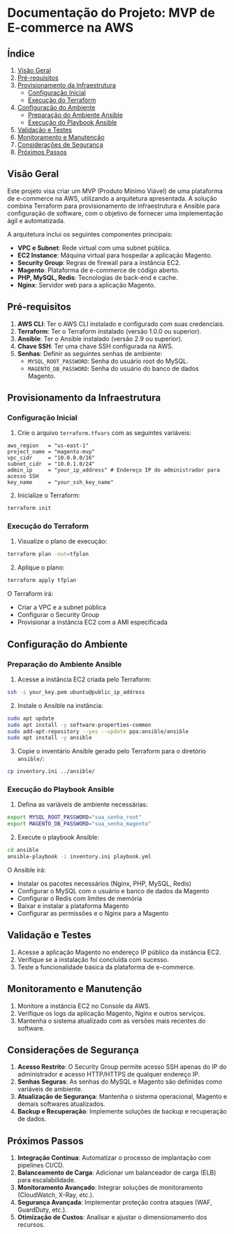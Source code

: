 # Documentação do Projeto: MVP de E-commerce na AWS

## Índice
1. [Visão Geral](#visão-geral)
2. [Pré-requisitos](#pré-requisitos)
3. [Provisionamento da Infraestrutura](#provisionamento-da-infraestrutura)
   - [Configuração Inicial](#configuração-inicial)
   - [Execução do Terraform](#execução-do-terraform)
4. [Configuração do Ambiente](#configuração-do-ambiente)
   - [Preparação do Ambiente Ansible](#preparação-do-ambiente-ansible)
   - [Execução do Playbook Ansible](#execução-do-playbook-ansible)
5. [Validação e Testes](#validação-e-testes)
6. [Monitoramento e Manutenção](#monitoramento-e-manutenção)
7. [Considerações de Segurança](#considerações-de-segurança)
8. [Próximos Passos](#próximos-passos)

## Visão Geral

Este projeto visa criar um MVP (Produto Mínimo Viável) de uma plataforma de e-commerce na AWS, utilizando a arquitetura apresentada. A solução combina Terraform para provisionamento de infraestrutura e Ansible para configuração de software, com o objetivo de fornecer uma implementação ágil e automatizada.

A arquitetura inclui os seguintes componentes principais:

- **VPC e Subnet**: Rede virtual com uma subnet pública.
- **EC2 Instance**: Máquina virtual para hospedar a aplicação Magento.
- **Security Group**: Regras de firewall para a instância EC2.
- **Magento**: Plataforma de e-commerce de código aberto.
- **PHP, MySQL, Redis**: Tecnologias de back-end e cache.
- **Nginx**: Servidor web para a aplicação Magento.

## Pré-requisitos

1. **AWS CLI**: Ter o AWS CLI instalado e configurado com suas credenciais.
2. **Terraform**: Ter o Terraform instalado (versão 1.0.0 ou superior).
3. **Ansible**: Ter o Ansible instalado (versão 2.9 ou superior).
4. **Chave SSH**: Ter uma chave SSH configurada na AWS.
5. **Senhas**: Definir as seguintes senhas de ambiente:
   - `MYSQL_ROOT_PASSWORD`: Senha do usuário root do MySQL.
   - `MAGENTO_DB_PASSWORD`: Senha do usuário do banco de dados Magento.

## Provisionamento da Infraestrutura

### Configuração Inicial

1. Crie o arquivo `terraform.tfvars` com as seguintes variáveis:
```hcl
aws_region   = "us-east-1"
project_name = "magento-mvp"
vpc_cidr     = "10.0.0.0/16"
subnet_cidr  = "10.0.1.0/24"
admin_ip     = "your_ip_address" # Endereço IP do administrador para acesso SSH
key_name     = "your_ssh_key_name"
```

2. Inicialize o Terraform:
```bash
terraform init
```

### Execução do Terraform

1. Visualize o plano de execução:
```bash
terraform plan -out=tfplan
```

2. Aplique o plano:
```bash
terraform apply tfplan
```

O Terraform irá:
- Criar a VPC e a subnet pública
- Configurar o Security Group
- Provisionar a instância EC2 com a AMI especificada

## Configuração do Ambiente

### Preparação do Ambiente Ansible

1. Acesse a instância EC2 criada pelo Terraform:
```bash
ssh -i your_key.pem ubuntu@public_ip_address
```

2. Instale o Ansible na instância:
```bash
sudo apt update
sudo apt install -y software-properties-common
sudo add-apt-repository --yes --update ppa:ansible/ansible
sudo apt install -y ansible
```

3. Copie o inventário Ansible gerado pelo Terraform para o diretório `ansible/`:
```bash
cp inventory.ini ../ansible/
```

### Execução do Playbook Ansible

1. Defina as variáveis de ambiente necessárias:
```bash
export MYSQL_ROOT_PASSWORD="sua_senha_root"
export MAGENTO_DB_PASSWORD="sua_senha_magento"
```

2. Execute o playbook Ansible:
```bash
cd ansible
ansible-playbook -i inventory.ini playbook.yml
```

O Ansible irá:
- Instalar os pacotes necessários (Nginx, PHP, MySQL, Redis)
- Configurar o MySQL com o usuário e banco de dados da Magento
- Configurar o Redis com limites de memória
- Baixar e instalar a plataforma Magento
- Configurar as permissões e o Nginx para a Magento

## Validação e Testes

1. Acesse a aplicação Magento no endereço IP público da instância EC2.
2. Verifique se a instalação foi concluída com sucesso.
3. Teste a funcionalidade básica da plataforma de e-commerce.

## Monitoramento e Manutenção

1. Monitore a instância EC2 no Console da AWS.
2. Verifique os logs da aplicação Magento, Nginx e outros serviços.
3. Mantenha o sistema atualizado com as versões mais recentes do software.

## Considerações de Segurança

1. **Acesso Restrito**: O Security Group permite acesso SSH apenas do IP do administrador e acesso HTTP/HTTPS de qualquer endereço IP.
2. **Senhas Seguras**: As senhas do MySQL e Magento são definidas como variáveis de ambiente.
3. **Atualização de Segurança**: Mantenha o sistema operacional, Magento e demais softwares atualizados.
4. **Backup e Recuperação**: Implemente soluções de backup e recuperação de dados.

## Próximos Passos

1. **Integração Contínua**: Automatizar o processo de implantação com pipelines CI/CD.
2. **Balanceamento de Carga**: Adicionar um balanceador de carga (ELB) para escalabilidade.
3. **Monitoramento Avançado**: Integrar soluções de monitoramento (CloudWatch, X-Ray, etc.).
4. **Segurança Avançada**: Implementar proteção contra ataques (WAF, GuardDuty, etc.).
5. **Otimização de Custos**: Analisar e ajustar o dimensionamento dos recursos.
